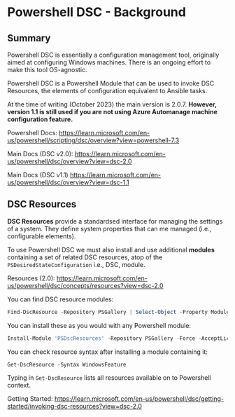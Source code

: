 # Powershell DSC - Background

## Summary

Powershell DSC is essentially a configuration management tool, originally aimed at configuring Windows machines. There is an ongoing effort to make this tool OS-agnostic.

Powershell DSC is a Powershell Module that can be used to invoke DSC Resources, the elements of configuration equivalent to Ansible tasks.

At the time of writing (October 2023) the main version is 2.0.7. **However, version 1.1 is still used if you are not using Azure Automanage machine configuration feature.**

Powershell Docs: https://learn.microsoft.com/en-us/powershell/scripting/dsc/overview?view=powershell-7.3

Main Docs (DSC v2.0): https://learn.microsoft.com/en-us/powershell/dsc/overview?view=dsc-2.0

Main Docs (DSC v1.1) https://learn.microsoft.com/en-us/powershell/dsc/overview?view=dsc-1.1 

## DSC Resources

**DSC Resources** provide a standardsed interface for managing the settings of a system. They define system properties that can me managed (i.e., configurable elements).

To use Powershell DSC we must also install and use additional **modules** containing a set of related DSC resources, atop of the `PSDesiredStateConfiguration` i.e., DSC, module. 

Resources (2.0): https://learn.microsoft.com/en-us/powershell/dsc/concepts/resources?view=dsc-2.0

You can find DSC resource modules:

```powershell
Find-DscResource -Repository PSGallery | Select-Object -Property ModuleName, Version -Unique
```

You can install these as you would with any Powershell module:

```powershell
Install-Module 'PSDscResources' -Repository PSGallery -Force -AcceptLicense
```

You can check resource syntax after installing a module containing it:

```
Get-DscResource -Syntax WindowsFeature
```

Typing in `Get-DscResource` lists all resources available on to Powershell context.

Getting Started: https://learn.microsoft.com/en-us/powershell/dsc/getting-started/invoking-dsc-resources?view=dsc-2.0

